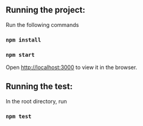 ## Running the project:

Run the following commands
### `npm install`
### `npm start`

Open [http://localhost:3000](http://localhost:3000) to view it in the browser.

## Running the test:

In the root directory, run
### `npm test`
